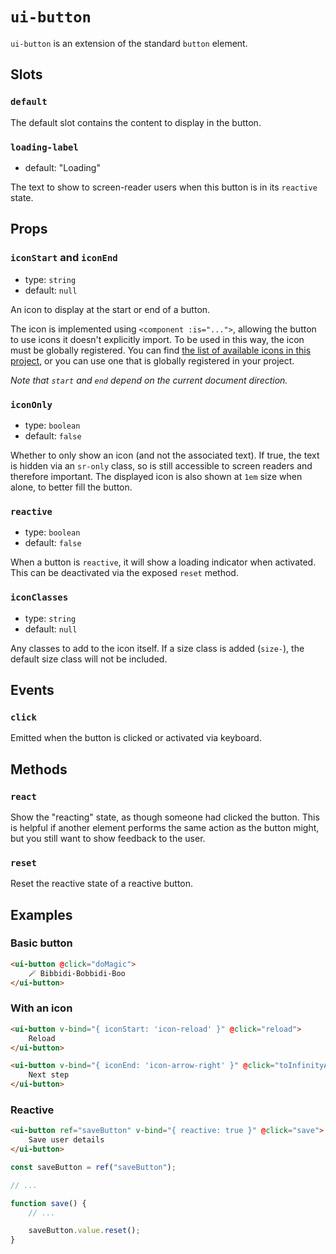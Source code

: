 # `ui-button`

`ui-button` is an extension of the standard `button` element.

## Slots

### `default`

The default slot contains the content to display in the button.

### `loading-label`

- default: "Loading"

The text to show to screen-reader users when this button is in its `reactive` state.

## Props

### `iconStart` and `iconEnd`

- type: `string`
- default: `null`

An icon to display at the start or end of a button.

The icon is implemented using `<component :is="...">`, allowing the button to use icons it doesn't explicitly import. To be used in this way, the icon must be globally registered. You can find [the list of available icons in this project](/src/components/icon/icon.md), or you can use one that is globally registered in your project.

_Note that `start` and `end` depend on the current document direction._

### `iconOnly`

- type: `boolean`
- default: `false`

Whether to only show an icon (and not the associated text). If true, the text is hidden via an `sr-only` class, so is still accessible to screen readers and therefore important. The displayed icon is also shown at `1em` size when alone, to better fill the button.

### `reactive`

- type: `boolean`
- default: `false`

When a button is `reactive`, it will show a loading indicator when activated. This can be deactivated via the exposed `reset` method.

### `iconClasses`

- type: `string`
- default: `null`

Any classes to add to the icon itself. If a size class is added (`size-`), the default size class will not be included.

## Events

### `click`

Emitted when the button is clicked or activated via keyboard.

## Methods

### `react`

Show the "reacting" state, as though someone had clicked the button. This is helpful if another element performs the same action as the button might, but you still want to show feedback to the user.

### `reset`

Reset the reactive state of a reactive button.

## Examples

### Basic button

```html
<ui-button @click="doMagic">
	🪄 Bibbidi-Bobbidi-Boo
</ui-button>
```

### With an icon

```html
<ui-button v-bind="{ iconStart: 'icon-reload' }" @click="reload">
	Reload
</ui-button>

<ui-button v-bind="{ iconEnd: 'icon-arrow-right' }" @click="toInfinityAndBeyond">
	Next step
</ui-button>
```

### Reactive

```html
<ui-button ref="saveButton" v-bind="{ reactive: true }" @click="save">
	Save user details
</ui-button>
```

```javascript
const saveButton = ref("saveButton");

// ...

function save() {
	// ...

	saveButton.value.reset();
}
```
